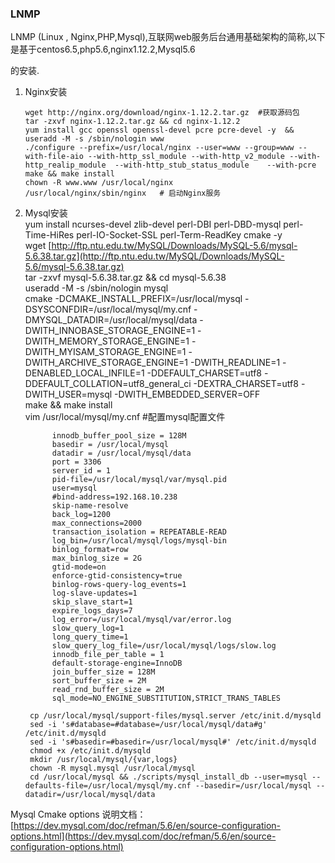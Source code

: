 ### LNMP

LNMP \(Linux , Nginx,PHP,Mysql\),互联网web服务后台通用基础架构的简称,以下是基于centos6.5,php5.6,nginx1.12.2,Mysql5.6

的安装.

1. Nginx安装

   ```
   wget http://nginx.org/download/nginx-1.12.2.tar.gz  #获取源码包
   tar -zxvf nginx-1.12.2.tar.gz && cd nginx-1.12.2
   yum install gcc openssl openssl-devel pcre pcre-devel -y  && useradd -M -s /sbin/nologin www
   ./configure --prefix=/usr/local/nginx --user=www --group=www --with-file-aio --with-http_ssl_module --with-http_v2_module --with-http_realip_module  --with-http_stub_status_module    --with-pcre
   make && make install
   chown -R www.www /usr/local/nginx
   /usr/local/nginx/sbin/nginx   # 启动Nginx服务
   ```

2. Mysql安装  
            yum install ncurses-devel zlib-devel perl-DBI perl-DBD-mysql perl-Time-HiRes perl-IO-Socket-SSL perl-Term-ReadKey cmake -y  
           wget [http://ftp.ntu.edu.tw/MySQL/Downloads/MySQL-5.6/mysql-5.6.38.tar.gz](http://ftp.ntu.edu.tw/MySQL/Downloads/MySQL-5.6/mysql-5.6.38.tar.gz)  
           tar -zxvf mysql-5.6.38.tar.gz  && cd mysql-5.6.38   
           useradd -M -s /sbin/nologin mysql  
          cmake -DCMAKE\_INSTALL\_PREFIX=/usr/local/mysql -DSYSCONFDIR=/usr/local/mysql/my.cnf -DMYSQL\_DATADIR=/usr/local/mysql/data -DWITH\_INNOBASE\_STORAGE\_ENGINE=1 -DWITH\_MEMORY\_STORAGE\_ENGINE=1 -DWITH\_MYISAM\_STORAGE\_ENGINE=1 -DWITH\_ARCHIVE\_STORAGE\_ENGINE=1 -DWITH\_READLINE=1 -DENABLED\_LOCAL\_INFILE=1 -DDEFAULT\_CHARSET=utf8 -DDEFAULT\_COLLATION=utf8\_general\_ci -DEXTRA\_CHARSET=utf8 -DWITH\_USER=mysql -DWITH\_EMBEDDED\_SERVER=OFF  
        make && make install  
        vim /usr/local/mysql/my.cnf   \#配置mysql配置文件

   ```
         innodb_buffer_pool_size = 128M
         basedir = /usr/local/mysql
         datadir = /usr/local/mysql/data
         port = 3306
         server_id = 1
         pid-file=/usr/local/mysql/var/mysql.pid
         user=mysql
         #bind-address=192.168.10.238
         skip-name-resolve
         back_log=1200
         max_connections=2000
         transaction_isolation = REPEATABLE-READ
         log_bin=/usr/local/mysql/logs/mysql-bin
         binlog_format=row
         max_binlog_size = 2G
         gtid-mode=on
         enforce-gtid-consistency=true 
         binlog-rows-query-log_events=1
         log-slave-updates=1  
         skip_slave_start=1  
         expire_logs_days=7
         log_error=/usr/local/mysql/var/error.log
         slow_query_log=1
         long_query_time=1
         slow_query_log_file=/usr/local/mysql/logs/slow.log
         innodb_file_per_table = 1
         default-storage-engine=InnoDB
         join_buffer_size = 128M
         sort_buffer_size = 2M
         read_rnd_buffer_size = 2M 
         sql_mode=NO_ENGINE_SUBSTITUTION,STRICT_TRANS_TABLES

    cp /usr/local/mysql/support-files/mysql.server /etc/init.d/mysqld 
    sed -i 's#database=#database=/usr/local/mysql/data#g' /etc/init.d/mysqld
    sed -i 's#basedir=#basedir=/usr/local/mysql#' /etc/init.d/mysqld
    chmod +x /etc/init.d/mysqld 
    mkdir /usr/local/mysql/{var,logs}
    chown -R mysql.mysql /usr/local/mysql
    cd /usr/local/mysql && ./scripts/mysql_install_db --user=mysql --defaults-file=/usr/local/mysql/my.cnf --basedir=/usr/local/mysql --datadir=/usr/local/mysql/data 
   ```

Mysql Cmake options 说明文档：[https://dev.mysql.com/doc/refman/5.6/en/source-configuration-options.html](https://dev.mysql.com/doc/refman/5.6/en/source-configuration-options.html)

